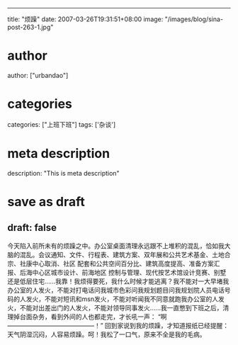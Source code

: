 
---
title: "烦躁"
date: 2007-03-26T19:31:51+08:00
image: "/images/blog/sina-post-263-1.jpg"
# author
author: ["urbandao"]
# categories
categories: ["上班下班"]
tags: ['杂谈']
# meta description
description: "This is meta description"
# save as draft
draft: false
---

今天陷入前所未有的烦躁之中。办公室桌面清理永远跟不上堆积的混乱，恰如我大脑的混乱。会议通知、文件、行程表、建筑方案、双年展和公共艺术基金、土地合宗、社康中心取消、社区
配套和公共空间百分比、建筑高度提高、准备方案汇报、后海中心区城市设计、前海地区
控制与管理、现代按艺术馆设计竞赛、别墅还是低层住宅......我靠！我烦得要死，我什么时候才能逃离？我不能对一大早堵我办公室的人发火，不能对打电话问我城市色彩问我规划题目问我规划院人员电话号码的人发火，不能对短讯和msn发火，不能对听闻我不同意就跑我办公室的人发火，不能对出差出门的人发火，不能对领导同事发火......我一直憋到下班之后，清理掉台面杂务，看到外间的人也都走完，才长吼一声：
“啊——————————————！”
回到家说到我的烦躁，才知道报纸已经提醒：天气阴湿沉闷，人容易烦躁。呵！我松了一口气，原来不全是我的毛病。
